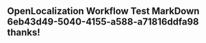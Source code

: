 <properties
ms.topic="hero-topic"
ms.test1="hero-topic"
ms.test2="test"/>

## OpenLocalization Workflow Test MarkDown 6eb43d49-5040-4155-a588-a71816ddfa98 thanks!
